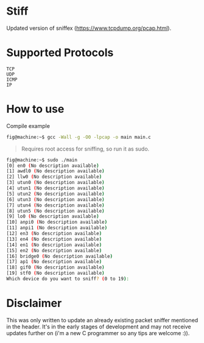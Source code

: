 # Stiff
Updated version of sniffex (https://www.tcpdump.org/pcap.html).


# Supported Protocols
```
TCP
UDP
ICMP
IP
```

# How to use
Compile example
```bash
fig@machine:~$ gcc -Wall -g -O0 -lpcap -o main main.c
```
                                                                                                                          
> Requires root access for sniffing, so run it as sudo.

```bash
fig@machine:~$ sudo ./main
[0] en0 (No description available)
[1] awdl0 (No description available)
[2] llw0 (No description available)
[3] utun0 (No description available)
[4] utun1 (No description available)
[5] utun2 (No description available)
[6] utun3 (No description available)
[7] utun4 (No description available)
[8] utun5 (No description available)
[9] lo0 (No description available)
[10] anpi0 (No description available)
[11] anpi1 (No description available)
[12] en3 (No description available)
[13] en4 (No description available)
[14] en1 (No description available)
[15] en2 (No description available)
[16] bridge0 (No description available)
[17] ap1 (No description available)
[18] gif0 (No description available)
[19] stf0 (No description available)
Which device do you want to sniff? (0 to 19):
```

# Disclaimer
This was only written to update an already existing packet sniffer mentioned in the header. It's in the early stages of development and may not receive updates further on (i'm a new C programmer so any tips are welcome :)).
